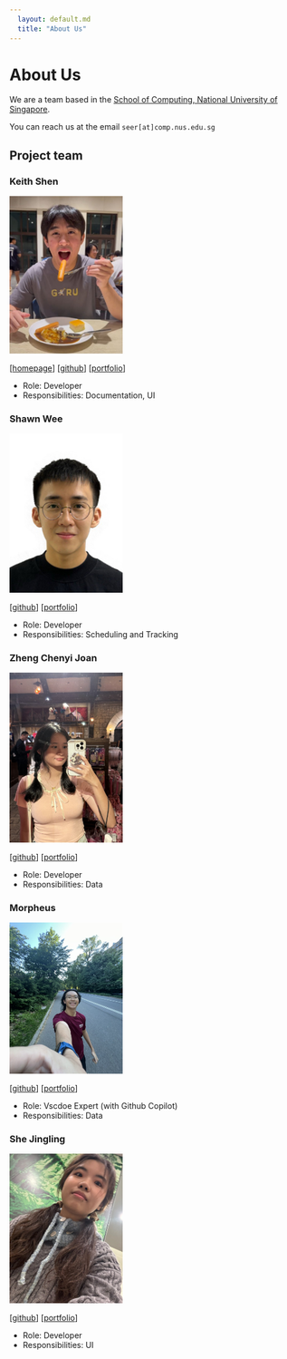 ```yaml
---
  layout: default.md
  title: "About Us"
---
```


# About Us

We are a team based in the [School of Computing, National University of Singapore](http://www.comp.nus.edu.sg).

You can reach us at the email `seer[at]comp.nus.edu.sg`

## Project team

### Keith Shen

<img src="images/blurfrost.png" width="200px">

[[homepage](https://github.com/blurfrost)]
[[github](https://github.com/blurfrost)]
[[portfolio](team/blurfrost.md)]

* Role: Developer
* Responsibilities: Documentation, UI

### Shawn Wee

<img src="images/mcfishhh.png" width="200px">

[[github](http://github.com/McFishhh)]
[[portfolio](team/mcfishhh.md)]

* Role: Developer
* Responsibilities: Scheduling and Tracking

### Zheng Chenyi Joan

<img src="images/wafflescloud.png" width="200px">

[[github](http://github.com/wafflescloud)] [[portfolio](team/wafflescloud.md)]

* Role: Developer
* Responsibilities: Data

### Morpheus

<img src="images/morpheuschoo.png" width="200px">

[[github](http://github.com/morpheuschoo)]
[[portfolio](team/morpheuschoo.md)]

* Role: Vscdoe Expert (with Github Copilot)
* Responsibilities: Data

### She Jingling

<img src="images/jlismee.png" width="200px">

[[github](http://github.com/jlismee)]
[[portfolio](team/jlismee.md)]

* Role: Developer
* Responsibilities: UI
